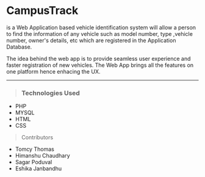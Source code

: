 # CampusTrack
is a Web Application based vehicle identification system will allow a person to find the information of any vehicle such as model number, type ,vehicle number, owner's details, etc which are registered in the Application Database.


The idea behind the web app is to provide seamless user experience and faster registration of new vehicles. The Web App brings all the features on one platform hence enhacing the UX. 

- - - -

> ### Technologies Used 
* PHP
* MYSQL
* HTML
* CSS

> Contributors
* Tomcy Thomas 
* Himanshu Chaudhary
* Sagar Poduval
* Eshika Janbandhu


